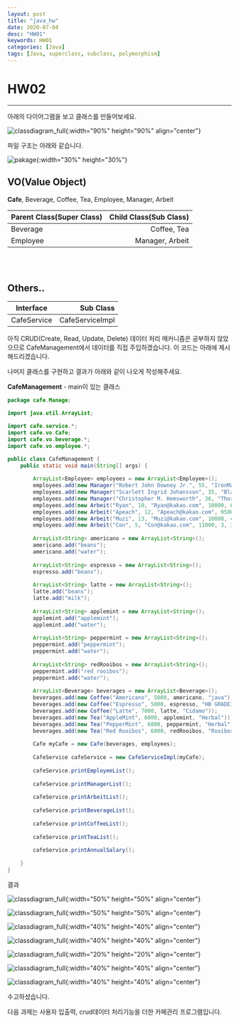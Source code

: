 ```yaml
---
layout: post
title: "java_hw"
date: 2020-07-04
desc: "HW01"
keywords: HW01
categories: [Java]
tags: [Java, superclass, subclass, polymorphism]
---
```


# HW02
___
아래의 다이어그램을 보고 클래스를 만들어보세요.

![classdiagram_full](/static/assets/img/blog/java/HW/classdiagram_full.png){:width="90%" height="90%" align="center"}

파일 구조는 아래와 같습니다. 

![pakage](/static/assets/img/blog/java/HW/pakage.png){:width="30%" height="30%"}

## VO(Value Object)

**Cafe**, Beverage, Coffee, Tea, Employee, Manager, Arbeit

| Parent Class(Super Class) | Child Class(Sub Class) |
|---|---:|
|Beverage|Coffee, Tea|
|Employee|Manager, Arbeit|
<br>
<br>

## Others..

|Interface|Sub Class|
|---|---:|
|CafeService|CafeServiceImpl|




아직 CRUD(Create, Read, Update, Delete) 데이터 처리 메커니즘은 공부하지 않았으므로 CafeManagement에서 데이터를 직접 주입하겠습니다. 이 코드는 아래에 제시해드리겠습니다. 

나머지 클래스를 구현하고 결과가 아래와 같이 나오게 작성해주세요. 


**CafeManagement** - main이 있는 클래스

~~~java
package cafe.Manage;

import java.util.ArrayList;

import cafe.service.*;
import cafe.vo.Cafe;
import cafe.vo.beverage.*;
import cafe.vo.employee.*;

public class CafeManagement {
	public static void main(String[] args) {
		
		ArrayList<Employee> employees = new ArrayList<Employee>();
		employees.add(new Manager("Robert John Downey Jr.", 55, "IronMan@RobertDowneyJr.com", 80000000, 100000000));
		employees.add(new Manager("Scarlett Ingrid Johansson", 35, "BlackWidow@Scarlett_Jo.com", 90000000, 120000000));
		employees.add(new Manager("Christopher M. Hemsworth", 36, "Thor@@chrishemsworth.com", 85000000, 110000000));
		employees.add(new Arbeit("Ryan", 10, "Ryan@kakao.com", 10000, 6, 5));
		employees.add(new Arbeit("Apeach", 12, "Apeach@kakao.com", 9500, 4, 3));
		employees.add(new Arbeit("Muzi", 13, "Muzi@kakao.com", 10000, 4, 3));
		employees.add(new Arbeit("Con", 5, "Con@kakao.com", 11000, 3, 3));
		
		ArrayList<String> americano = new ArrayList<String>();
		americano.add("beans");
		americano.add("water");
		
		ArrayList<String> espresso = new ArrayList<String>();
		espresso.add("beans");
		
		ArrayList<String> latte = new ArrayList<String>();
		latte.add("beans");
		latte.add("milk");
		
		ArrayList<String> applemint = new ArrayList<String>();
		applemint.add("applemint");
		applemint.add("water");
		
		ArrayList<String> peppermint = new ArrayList<String>();
		peppermint.add("peppermint");
		peppermint.add("water");
		
		ArrayList<String> redRooibos = new ArrayList<String>();
		peppermint.add("red rooibos");
		peppermint.add("water");
		
		ArrayList<Beverage> beverages = new ArrayList<Beverage>();
		beverages.add(new Coffee("Americano", 5000, americano, "java"));
		beverages.add(new Coffee("Espresso", 5000, espresso, "HB GRADE1"));
		beverages.add(new Coffee("Latte", 7000, latte, "Cidamo"));
		beverages.add(new Tea("AppleMint", 6000, applemint, "Herbal"));
		beverages.add(new Tea("PepperMint", 6000, peppermint, "Herbal"));
		beverages.add(new Tea("Red Rooibos", 6000, redRooibos, "Rooibos"));
		
		Cafe myCafe = new Cafe(beverages, employees);
		
		CafeService cafeService = new CafeServiceImpl(myCafe);
		
		cafeService.printEmployeeList();
		
		cafeService.printManagerList();
		
		cafeService.printArbeitList();
		
		cafeService.printBeverageList();
		
		cafeService.printCoffeeList();
		
		cafeService.printTeaList();
		
		cafeService.printAnnualSalary();
		
	}
}
~~~

결과

![classdiagram_full](/static/assets/img/blog/java/HW/employeeList.png){:width="50%" height="50%" align="center"}
<br>

![classdiagram_full](/static/assets/img/blog/java/HW/managerList.png){:width="50%" height="50%" align="center"}
<br>

![classdiagram_full](/static/assets/img/blog/java/HW/arbeitList.png){:width="40%" height="40%" align="center"}
<br>

![classdiagram_full](/static/assets/img/blog/java/HW/menuList.png){:width="40%" height="40%" align="center"}
<br>

![classdiagram_full](/static/assets/img/blog/java/HW/coffeeList.png){:width="20%" height="20%" align="center"}
<br>

![classdiagram_full](/static/assets/img/blog/java/HW/teaList.png){:width="40%" height="40%" align="center"}
<br>

![classdiagram_full](/static/assets/img/blog/java/HW/salary.png){:width="40%" height="40%" align="center"}
<br>

수고하셨습니다. 

다음 과제는 사용자 입출력, crud데이터 처리기능을 더한 카페관리 프로그램입니다. 